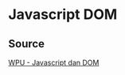 # Javascript DOM

## Source

[WPU - Javascript dan DOM](https://www.youtube.com/playlist?list=PLFIM0718LjIWB3YRoQbQh82ZewAGtE2-3)
